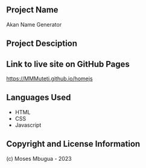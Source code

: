 ## Project Name
Akan Name Generator

## Project Desciption

## Link to live site on GitHub Pages
https://MMMuteti.github.io/homejs

## Languages Used
- HTML
- CSS
- Javascript

## Copyright and License Information
(c) Moses Mbugua - 2023